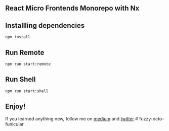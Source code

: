 ## React Micro Frontends Monorepo with Nx

## Installling dependencies

`npm install`

## Run Remote

`npm run start:remote`

## Run Shell

`npm run start:shell`

## Enjoy!

If you learned anything new, follow me on [medium](https://medium.com/@easy-web) and [twitter](https://twitter.com/easy_web_org)
#   f u z z y - o c t o - f u n i c u l a r  
 